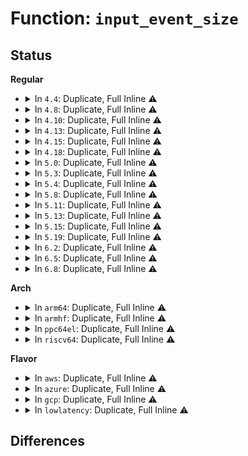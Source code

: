 # Function: <code>input_event_size</code>

## Status
<b>Regular</b>
<ul>
<li>
<details>
<summary>In <code>4.4</code>: Duplicate, Full Inline ⚠️</summary>

**Collision:** Static Duplication

**Inline:** Full

**Transformation:** False

**Instances:**

```
In drivers/input/evdev.c (ffffffff8166d944)
Location: drivers/input/input-compat.h:68
Inline: True
Inline callers:
  - drivers/input/evdev.c:evdev_read
  - drivers/input/evdev.c:evdev_read
  - drivers/input/evdev.c:evdev_read
  - drivers/input/evdev.c:evdev_write
  - drivers/input/evdev.c:evdev_write
  - drivers/input/evdev.c:evdev_write
```
```
In drivers/input/misc/uinput.c (ffffffff81672797)
Location: drivers/input/input-compat.h:68
Inline: True
Inline callers:
  - drivers/input/misc/uinput.c:uinput_write
  - drivers/input/misc/uinput.c:uinput_write
  - drivers/input/misc/uinput.c:uinput_write
  - drivers/input/misc/uinput.c:uinput_read
  - drivers/input/misc/uinput.c:uinput_read
  - drivers/input/misc/uinput.c:uinput_read
```
</details>
</li>
<li>
<details>
<summary>In <code>4.8</code>: Duplicate, Full Inline ⚠️</summary>

**Collision:** Static Duplication

**Inline:** Full

**Transformation:** False

**Instances:**

```
In drivers/input/evdev.c (ffffffff816cdc9d)
Location: drivers/input/input-compat.h:56
Inline: True
Inline callers:
  - drivers/input/evdev.c:evdev_read
  - drivers/input/evdev.c:evdev_read
  - drivers/input/evdev.c:evdev_read
  - drivers/input/evdev.c:evdev_write
  - drivers/input/evdev.c:evdev_write
  - drivers/input/evdev.c:evdev_write
```
```
In drivers/input/misc/uinput.c (ffffffff816d33c5)
Location: drivers/input/input-compat.h:56
Inline: True
Inline callers:
  - drivers/input/misc/uinput.c:uinput_read
  - drivers/input/misc/uinput.c:uinput_read
  - drivers/input/misc/uinput.c:uinput_read
  - drivers/input/misc/uinput.c:uinput_write
  - drivers/input/misc/uinput.c:uinput_write
  - drivers/input/misc/uinput.c:uinput_write
```
</details>
</li>
<li>
<details>
<summary>In <code>4.10</code>: Duplicate, Full Inline ⚠️</summary>

**Collision:** Static Duplication

**Inline:** Full

**Transformation:** False

**Instances:**

```
In drivers/input/evdev.c (ffffffff816fbe4d)
Location: drivers/input/input-compat.h:56
Inline: True
Inline callers:
  - drivers/input/evdev.c:evdev_read
  - drivers/input/evdev.c:evdev_read
  - drivers/input/evdev.c:evdev_read
  - drivers/input/evdev.c:evdev_write
  - drivers/input/evdev.c:evdev_write
  - drivers/input/evdev.c:evdev_write
```
```
In drivers/input/misc/uinput.c (ffffffff81703125)
Location: drivers/input/input-compat.h:56
Inline: True
Inline callers:
  - drivers/input/misc/uinput.c:uinput_read
  - drivers/input/misc/uinput.c:uinput_read
  - drivers/input/misc/uinput.c:uinput_read
  - drivers/input/misc/uinput.c:uinput_write
  - drivers/input/misc/uinput.c:uinput_write
  - drivers/input/misc/uinput.c:uinput_write
```
</details>
</li>
<li>
<details>
<summary>In <code>4.13</code>: Duplicate, Full Inline ⚠️</summary>

**Collision:** Static Duplication

**Inline:** Full

**Transformation:** False

**Instances:**

```
In drivers/input/evdev.c (ffffffff81711710)
Location: drivers/input/input-compat.h:56
Inline: True
Inline callers:
  - drivers/input/evdev.c:evdev_read
  - drivers/input/evdev.c:evdev_read
  - drivers/input/evdev.c:evdev_read
  - drivers/input/evdev.c:evdev_write
  - drivers/input/evdev.c:evdev_write
  - drivers/input/evdev.c:evdev_write
```
```
In drivers/input/misc/uinput.c (ffffffff817188ff)
Location: drivers/input/input-compat.h:56
Inline: True
Inline callers:
  - drivers/input/misc/uinput.c:uinput_read
  - drivers/input/misc/uinput.c:uinput_read
  - drivers/input/misc/uinput.c:uinput_read
  - drivers/input/misc/uinput.c:uinput_write
  - drivers/input/misc/uinput.c:uinput_write
  - drivers/input/misc/uinput.c:uinput_write
```
</details>
</li>
<li>
<details>
<summary>In <code>4.15</code>: Duplicate, Full Inline ⚠️</summary>

**Collision:** Static Duplication

**Inline:** Full

**Transformation:** False

**Instances:**

```
In drivers/input/evdev.c (ffffffff81782988)
Location: drivers/input/input-compat.h:56
Inline: True
Inline callers:
  - drivers/input/evdev.c:evdev_read
  - drivers/input/evdev.c:evdev_read
  - drivers/input/evdev.c:evdev_read
  - drivers/input/evdev.c:evdev_write
  - drivers/input/evdev.c:evdev_write
  - drivers/input/evdev.c:evdev_write
```
```
In drivers/input/misc/uinput.c (ffffffff81789afa)
Location: drivers/input/input-compat.h:56
Inline: True
Inline callers:
  - drivers/input/misc/uinput.c:uinput_read
  - drivers/input/misc/uinput.c:uinput_read
  - drivers/input/misc/uinput.c:uinput_read
  - drivers/input/misc/uinput.c:uinput_write
  - drivers/input/misc/uinput.c:uinput_write
  - drivers/input/misc/uinput.c:uinput_write
```
</details>
</li>
<li>
<details>
<summary>In <code>4.18</code>: Duplicate, Full Inline ⚠️</summary>

**Collision:** Static Duplication

**Inline:** Full

**Transformation:** False

**Instances:**

```
In drivers/input/evdev.c (ffffffff817c34b9)
Location: drivers/input/input-compat.h:57
Inline: True
Inline callers:
  - drivers/input/evdev.c:evdev_read
  - drivers/input/evdev.c:evdev_read
  - drivers/input/evdev.c:evdev_read
  - drivers/input/evdev.c:evdev_write
  - drivers/input/evdev.c:evdev_write
  - drivers/input/evdev.c:evdev_write
```
```
In drivers/input/misc/uinput.c (ffffffff817ca791)
Location: drivers/input/input-compat.h:57
Inline: True
Inline callers:
  - drivers/input/misc/uinput.c:uinput_read
  - drivers/input/misc/uinput.c:uinput_read
  - drivers/input/misc/uinput.c:uinput_read
  - drivers/input/misc/uinput.c:uinput_write
  - drivers/input/misc/uinput.c:uinput_write
  - drivers/input/misc/uinput.c:uinput_write
```
</details>
</li>
<li>
<details>
<summary>In <code>5.0</code>: Duplicate, Full Inline ⚠️</summary>

**Collision:** Static Duplication

**Inline:** Full

**Transformation:** False

**Instances:**

```
In drivers/input/evdev.c (ffffffff817ea763)
Location: drivers/input/input-compat.h:57
Inline: True
Inline callers:
  - drivers/input/evdev.c:evdev_read
  - drivers/input/evdev.c:evdev_read
  - drivers/input/evdev.c:evdev_read
  - drivers/input/evdev.c:evdev_read
  - drivers/input/evdev.c:evdev_read
  - drivers/input/evdev.c:evdev_read
  - drivers/input/evdev.c:evdev_write
  - drivers/input/evdev.c:evdev_write
  - drivers/input/evdev.c:evdev_write
  - drivers/input/evdev.c:evdev_write
  - drivers/input/evdev.c:evdev_write
  - drivers/input/evdev.c:evdev_write
```
```
In drivers/input/misc/uinput.c (ffffffff817f225b)
Location: drivers/input/input-compat.h:57
Inline: True
Inline callers:
  - drivers/input/misc/uinput.c:uinput_read
  - drivers/input/misc/uinput.c:uinput_read
  - drivers/input/misc/uinput.c:uinput_read
  - drivers/input/misc/uinput.c:uinput_read
  - drivers/input/misc/uinput.c:uinput_read
  - drivers/input/misc/uinput.c:uinput_read
  - drivers/input/misc/uinput.c:uinput_write
  - drivers/input/misc/uinput.c:uinput_write
  - drivers/input/misc/uinput.c:uinput_write
  - drivers/input/misc/uinput.c:uinput_write
  - drivers/input/misc/uinput.c:uinput_write
  - drivers/input/misc/uinput.c:uinput_write
```
</details>
</li>
<li>
<details>
<summary>In <code>5.3</code>: Duplicate, Full Inline ⚠️</summary>

**Collision:** Static Duplication

**Inline:** Full

**Transformation:** False

**Instances:**

```
In drivers/input/evdev.c (ffffffff8182b3a4)
Location: drivers/input/input-compat.h:54
Inline: True
Inline callers:
  - drivers/input/evdev.c:evdev_read
  - drivers/input/evdev.c:evdev_read
  - drivers/input/evdev.c:evdev_read
  - drivers/input/evdev.c:evdev_read
  - drivers/input/evdev.c:evdev_read
  - drivers/input/evdev.c:evdev_read
  - drivers/input/evdev.c:evdev_write
  - drivers/input/evdev.c:evdev_write
  - drivers/input/evdev.c:evdev_write
  - drivers/input/evdev.c:evdev_write
  - drivers/input/evdev.c:evdev_write
  - drivers/input/evdev.c:evdev_write
```
```
In drivers/input/misc/uinput.c (ffffffff81832676)
Location: drivers/input/input-compat.h:54
Inline: True
Inline callers:
  - drivers/input/misc/uinput.c:uinput_read
  - drivers/input/misc/uinput.c:uinput_read
  - drivers/input/misc/uinput.c:uinput_read
  - drivers/input/misc/uinput.c:uinput_read
  - drivers/input/misc/uinput.c:uinput_read
  - drivers/input/misc/uinput.c:uinput_read
  - drivers/input/misc/uinput.c:uinput_write
  - drivers/input/misc/uinput.c:uinput_write
  - drivers/input/misc/uinput.c:uinput_write
  - drivers/input/misc/uinput.c:uinput_write
  - drivers/input/misc/uinput.c:uinput_write
  - drivers/input/misc/uinput.c:uinput_write
```
</details>
</li>
<li>
<details>
<summary>In <code>5.4</code>: Duplicate, Full Inline ⚠️</summary>

**Collision:** Static Duplication

**Inline:** Full

**Transformation:** False

**Instances:**

```
In drivers/input/evdev.c (ffffffff8185cd14)
Location: drivers/input/input-compat.h:54
Inline: True
Inline callers:
  - drivers/input/evdev.c:evdev_read
  - drivers/input/evdev.c:evdev_read
  - drivers/input/evdev.c:evdev_read
  - drivers/input/evdev.c:evdev_read
  - drivers/input/evdev.c:evdev_read
  - drivers/input/evdev.c:evdev_read
  - drivers/input/evdev.c:evdev_write
  - drivers/input/evdev.c:evdev_write
  - drivers/input/evdev.c:evdev_write
  - drivers/input/evdev.c:evdev_write
  - drivers/input/evdev.c:evdev_write
  - drivers/input/evdev.c:evdev_write
```
```
In drivers/input/misc/uinput.c (ffffffff81863fb6)
Location: drivers/input/input-compat.h:54
Inline: True
Inline callers:
  - drivers/input/misc/uinput.c:uinput_read
  - drivers/input/misc/uinput.c:uinput_read
  - drivers/input/misc/uinput.c:uinput_read
  - drivers/input/misc/uinput.c:uinput_read
  - drivers/input/misc/uinput.c:uinput_read
  - drivers/input/misc/uinput.c:uinput_read
  - drivers/input/misc/uinput.c:uinput_write
  - drivers/input/misc/uinput.c:uinput_write
  - drivers/input/misc/uinput.c:uinput_write
  - drivers/input/misc/uinput.c:uinput_write
  - drivers/input/misc/uinput.c:uinput_write
  - drivers/input/misc/uinput.c:uinput_write
```
</details>
</li>
<li>
<details>
<summary>In <code>5.8</code>: Duplicate, Full Inline ⚠️</summary>

**Collision:** Static Duplication

**Inline:** Full

**Transformation:** False

**Instances:**

```
In drivers/input/evdev.c (ffffffff8192fbab)
Location: drivers/input/input-compat.h:54
Inline: True
Inline callers:
  - drivers/input/evdev.c:evdev_read
  - drivers/input/evdev.c:evdev_read
  - drivers/input/evdev.c:evdev_read
  - drivers/input/evdev.c:evdev_read
  - drivers/input/evdev.c:evdev_read
  - drivers/input/evdev.c:evdev_read
  - drivers/input/evdev.c:evdev_write
  - drivers/input/evdev.c:evdev_write
  - drivers/input/evdev.c:evdev_write
  - drivers/input/evdev.c:evdev_write
  - drivers/input/evdev.c:evdev_write
  - drivers/input/evdev.c:evdev_write
```
```
In drivers/input/misc/uinput.c (ffffffff8193743b)
Location: drivers/input/input-compat.h:54
Inline: True
Inline callers:
  - drivers/input/misc/uinput.c:uinput_read
  - drivers/input/misc/uinput.c:uinput_read
  - drivers/input/misc/uinput.c:uinput_events_to_user
  - drivers/input/misc/uinput.c:uinput_events_to_user
  - drivers/input/misc/uinput.c:uinput_events_to_user
  - drivers/input/misc/uinput.c:uinput_events_to_user
  - drivers/input/misc/uinput.c:uinput_inject_events
  - drivers/input/misc/uinput.c:uinput_inject_events
  - drivers/input/misc/uinput.c:uinput_inject_events
  - drivers/input/misc/uinput.c:uinput_inject_events
  - drivers/input/misc/uinput.c:uinput_inject_events
  - drivers/input/misc/uinput.c:uinput_inject_events
```
</details>
</li>
<li>
<details>
<summary>In <code>5.11</code>: Duplicate, Full Inline ⚠️</summary>

**Collision:** Static Duplication

**Inline:** Full

**Transformation:** False

**Instances:**

```
In drivers/input/evdev.c (ffffffff81936e7b)
Location: drivers/input/input-compat.h:54
Inline: True
Inline callers:
  - drivers/input/evdev.c:evdev_read
  - drivers/input/evdev.c:evdev_read
  - drivers/input/evdev.c:evdev_read
  - drivers/input/evdev.c:evdev_read
  - drivers/input/evdev.c:evdev_read
  - drivers/input/evdev.c:evdev_read
  - drivers/input/evdev.c:evdev_write
  - drivers/input/evdev.c:evdev_write
  - drivers/input/evdev.c:evdev_write
  - drivers/input/evdev.c:evdev_write
  - drivers/input/evdev.c:evdev_write
  - drivers/input/evdev.c:evdev_write
```
```
In drivers/input/misc/uinput.c (ffffffff8193d82b)
Location: drivers/input/input-compat.h:54
Inline: True
Inline callers:
  - drivers/input/misc/uinput.c:uinput_read
  - drivers/input/misc/uinput.c:uinput_read
  - drivers/input/misc/uinput.c:uinput_events_to_user
  - drivers/input/misc/uinput.c:uinput_events_to_user
  - drivers/input/misc/uinput.c:uinput_events_to_user
  - drivers/input/misc/uinput.c:uinput_events_to_user
  - drivers/input/misc/uinput.c:uinput_inject_events
  - drivers/input/misc/uinput.c:uinput_inject_events
  - drivers/input/misc/uinput.c:uinput_inject_events
  - drivers/input/misc/uinput.c:uinput_inject_events
  - drivers/input/misc/uinput.c:uinput_inject_events
  - drivers/input/misc/uinput.c:uinput_inject_events
```
</details>
</li>
<li>
<details>
<summary>In <code>5.13</code>: Duplicate, Full Inline ⚠️</summary>

**Collision:** Static Duplication

**Inline:** Full

**Transformation:** False

**Instances:**

```
In drivers/input/evdev.c (ffffffff8191a7eb)
Location: drivers/input/input-compat.h:54
Inline: True
Inline callers:
  - drivers/input/evdev.c:evdev_read
  - drivers/input/evdev.c:evdev_read
  - drivers/input/evdev.c:evdev_read
  - drivers/input/evdev.c:evdev_read
  - drivers/input/evdev.c:evdev_read
  - drivers/input/evdev.c:evdev_read
  - drivers/input/evdev.c:evdev_write
  - drivers/input/evdev.c:evdev_write
  - drivers/input/evdev.c:evdev_write
  - drivers/input/evdev.c:evdev_write
  - drivers/input/evdev.c:evdev_write
  - drivers/input/evdev.c:evdev_write
```
```
In drivers/input/misc/uinput.c (ffffffff819211ed)
Location: drivers/input/input-compat.h:54
Inline: True
Inline callers:
  - drivers/input/misc/uinput.c:uinput_read
  - drivers/input/misc/uinput.c:uinput_read
  - drivers/input/misc/uinput.c:uinput_read
  - drivers/input/misc/uinput.c:uinput_read
  - drivers/input/misc/uinput.c:uinput_read
  - drivers/input/misc/uinput.c:uinput_read
  - drivers/input/misc/uinput.c:uinput_write
  - drivers/input/misc/uinput.c:uinput_write
  - drivers/input/misc/uinput.c:uinput_write
  - drivers/input/misc/uinput.c:uinput_write
  - drivers/input/misc/uinput.c:uinput_write
  - drivers/input/misc/uinput.c:uinput_write
```
</details>
</li>
<li>
<details>
<summary>In <code>5.15</code>: Duplicate, Full Inline ⚠️</summary>

**Collision:** Static Duplication

**Inline:** Full

**Transformation:** False

**Instances:**

```
In drivers/input/evdev.c (ffffffff819bcc2b)
Location: drivers/input/input-compat.h:54
Inline: True
Inline callers:
  - drivers/input/evdev.c:evdev_read
  - drivers/input/evdev.c:evdev_read
  - drivers/input/evdev.c:evdev_read
  - drivers/input/evdev.c:evdev_read
  - drivers/input/evdev.c:evdev_read
  - drivers/input/evdev.c:evdev_read
  - drivers/input/evdev.c:evdev_write
  - drivers/input/evdev.c:evdev_write
  - drivers/input/evdev.c:evdev_write
  - drivers/input/evdev.c:evdev_write
  - drivers/input/evdev.c:evdev_write
  - drivers/input/evdev.c:evdev_write
```
```
In drivers/input/misc/uinput.c (ffffffff819c3fbd)
Location: drivers/input/input-compat.h:54
Inline: True
Inline callers:
  - drivers/input/misc/uinput.c:uinput_read
  - drivers/input/misc/uinput.c:uinput_read
  - drivers/input/misc/uinput.c:uinput_read
  - drivers/input/misc/uinput.c:uinput_read
  - drivers/input/misc/uinput.c:uinput_read
  - drivers/input/misc/uinput.c:uinput_read
  - drivers/input/misc/uinput.c:uinput_write
  - drivers/input/misc/uinput.c:uinput_write
  - drivers/input/misc/uinput.c:uinput_write
  - drivers/input/misc/uinput.c:uinput_write
  - drivers/input/misc/uinput.c:uinput_write
  - drivers/input/misc/uinput.c:uinput_write
```
</details>
</li>
<li>
<details>
<summary>In <code>5.19</code>: Duplicate, Full Inline ⚠️</summary>

**Collision:** Static Duplication

**Inline:** Full

**Transformation:** False

**Instances:**

```
In drivers/input/evdev.c (ffffffff81b1d0df)
Location: drivers/input/input-compat.h:54
Inline: True
Inline callers:
  - drivers/input/evdev.c:evdev_read
  - drivers/input/evdev.c:evdev_read
  - drivers/input/evdev.c:evdev_read
  - drivers/input/evdev.c:evdev_write
  - drivers/input/evdev.c:evdev_write
  - drivers/input/evdev.c:evdev_write
```
```
In drivers/input/misc/uinput.c (ffffffff81b23bab)
Location: drivers/input/input-compat.h:54
Inline: True
Inline callers:
  - drivers/input/misc/uinput.c:uinput_read
  - drivers/input/misc/uinput.c:uinput_read
  - drivers/input/misc/uinput.c:uinput_read
  - drivers/input/misc/uinput.c:uinput_write
  - drivers/input/misc/uinput.c:uinput_write
  - drivers/input/misc/uinput.c:uinput_write
```
</details>
</li>
<li>
<details>
<summary>In <code>6.2</code>: Duplicate, Full Inline ⚠️</summary>

**Collision:** Static Duplication

**Inline:** Full

**Transformation:** False

**Instances:**

```
In drivers/input/evdev.c (ffffffff81caf07f)
Location: drivers/input/input-compat.h:54
Inline: True
Inline callers:
  - drivers/input/evdev.c:evdev_read
  - drivers/input/evdev.c:evdev_read
  - drivers/input/evdev.c:evdev_read
  - drivers/input/evdev.c:evdev_write
  - drivers/input/evdev.c:evdev_write
  - drivers/input/evdev.c:evdev_write
```
```
In drivers/input/misc/uinput.c (ffffffff81cb6e3b)
Location: drivers/input/input-compat.h:54
Inline: True
Inline callers:
  - drivers/input/misc/uinput.c:uinput_read
  - drivers/input/misc/uinput.c:uinput_read
  - drivers/input/misc/uinput.c:uinput_read
  - drivers/input/misc/uinput.c:uinput_write
  - drivers/input/misc/uinput.c:uinput_write
  - drivers/input/misc/uinput.c:uinput_write
```
</details>
</li>
<li>
<details>
<summary>In <code>6.5</code>: Duplicate, Full Inline ⚠️</summary>

**Collision:** Static Duplication

**Inline:** Full

**Transformation:** False

**Instances:**

```
In drivers/input/evdev.c (ffffffff81d1666f)
Location: drivers/input/input-compat.h:54
Inline: True
Inline callers:
  - drivers/input/evdev.c:evdev_read
  - drivers/input/evdev.c:evdev_read
  - drivers/input/evdev.c:evdev_read
  - drivers/input/evdev.c:evdev_write
  - drivers/input/evdev.c:evdev_write
  - drivers/input/evdev.c:evdev_write
```
```
In drivers/input/misc/uinput.c (ffffffff81d1e4db)
Location: drivers/input/input-compat.h:54
Inline: True
Inline callers:
  - drivers/input/misc/uinput.c:uinput_read
  - drivers/input/misc/uinput.c:uinput_read
  - drivers/input/misc/uinput.c:uinput_read
  - drivers/input/misc/uinput.c:uinput_write
  - drivers/input/misc/uinput.c:uinput_write
  - drivers/input/misc/uinput.c:uinput_write
```
</details>
</li>
<li>
<details>
<summary>In <code>6.8</code>: Duplicate, Full Inline ⚠️</summary>

**Collision:** Static Duplication

**Inline:** Full

**Transformation:** False

**Instances:**

```
In drivers/input/evdev.c (ffffffff81dcc2ef)
Location: drivers/input/input-compat.h:54
Inline: True
Inline callers:
  - drivers/input/evdev.c:evdev_read
  - drivers/input/evdev.c:evdev_read
  - drivers/input/evdev.c:evdev_read
  - drivers/input/evdev.c:evdev_write
  - drivers/input/evdev.c:evdev_write
  - drivers/input/evdev.c:evdev_write
```
```
In drivers/input/misc/uinput.c (ffffffff81dd41db)
Location: drivers/input/input-compat.h:54
Inline: True
Inline callers:
  - drivers/input/misc/uinput.c:uinput_read
  - drivers/input/misc/uinput.c:uinput_read
  - drivers/input/misc/uinput.c:uinput_read
  - drivers/input/misc/uinput.c:uinput_write
  - drivers/input/misc/uinput.c:uinput_write
  - drivers/input/misc/uinput.c:uinput_write
```
</details>
</li>
</ul>
<b>Arch</b>
<ul>
<li>
<details>
<summary>In <code>arm64</code>: Duplicate, Full Inline ⚠️</summary>

**Collision:** Static Duplication

**Inline:** Full

**Transformation:** False

**Instances:**

```
In drivers/input/evdev.c (ffff800010a9d66c)
Location: drivers/input/input-compat.h:54
Inline: True
Inline callers:
  - drivers/input/evdev.c:evdev_read
  - drivers/input/evdev.c:evdev_read
  - drivers/input/evdev.c:evdev_read
  - drivers/input/evdev.c:evdev_write
  - drivers/input/evdev.c:evdev_write
  - drivers/input/evdev.c:evdev_write
```
```
In drivers/input/misc/uinput.c (ffff800010aa4348)
Location: drivers/input/input-compat.h:54
Inline: True
Inline callers:
  - drivers/input/misc/uinput.c:uinput_read
  - drivers/input/misc/uinput.c:uinput_read
  - drivers/input/misc/uinput.c:uinput_read
  - drivers/input/misc/uinput.c:uinput_write
  - drivers/input/misc/uinput.c:uinput_write
  - drivers/input/misc/uinput.c:uinput_write
```
</details>
</li>
<li>
<details>
<summary>In <code>armhf</code>: Duplicate, Full Inline ⚠️</summary>

**Collision:** Static Duplication

**Inline:** Full

**Transformation:** False

**Instances:**

```
In drivers/input/evdev.c (0)
Location: drivers/input/input-compat.h:62
Inline: True
```
```
In drivers/input/misc/uinput.c (0)
Location: drivers/input/input-compat.h:62
Inline: True
```
</details>
</li>
<li>
<details>
<summary>In <code>ppc64el</code>: Duplicate, Full Inline ⚠️</summary>

**Collision:** Static Duplication

**Inline:** Full

**Transformation:** False

**Instances:**

```
In drivers/input/evdev.c (c000000000b7f008)
Location: drivers/input/input-compat.h:54
Inline: True
Inline callers:
  - drivers/input/evdev.c:evdev_read
  - drivers/input/evdev.c:evdev_read
  - drivers/input/evdev.c:evdev_read
  - drivers/input/evdev.c:evdev_write
  - drivers/input/evdev.c:evdev_write
  - drivers/input/evdev.c:evdev_write
```
```
In drivers/input/misc/uinput.c (c000000000b85084)
Location: drivers/input/input-compat.h:54
Inline: True
Inline callers:
  - drivers/input/misc/uinput.c:uinput_read
  - drivers/input/misc/uinput.c:uinput_read
  - drivers/input/misc/uinput.c:uinput_read
  - drivers/input/misc/uinput.c:uinput_write
  - drivers/input/misc/uinput.c:uinput_write
  - drivers/input/misc/uinput.c:uinput_write
```
</details>
</li>
<li>
<details>
<summary>In <code>riscv64</code>: Duplicate, Full Inline ⚠️</summary>

**Collision:** Static Duplication

**Inline:** Full

**Transformation:** False

**Instances:**

```
In drivers/input/evdev.c (0)
Location: drivers/input/input-compat.h:62
Inline: True
```
```
In drivers/input/misc/uinput.c (0)
Location: drivers/input/input-compat.h:62
Inline: True
```
</details>
</li>
</ul>
<b>Flavor</b>
<ul>
<li>
<details>
<summary>In <code>aws</code>: Duplicate, Full Inline ⚠️</summary>

**Collision:** Static Duplication

**Inline:** Full

**Transformation:** False

**Instances:**

```
In drivers/input/evdev.c (ffffffff81811d24)
Location: drivers/input/input-compat.h:54
Inline: True
Inline callers:
  - drivers/input/evdev.c:evdev_read
  - drivers/input/evdev.c:evdev_read
  - drivers/input/evdev.c:evdev_read
  - drivers/input/evdev.c:evdev_read
  - drivers/input/evdev.c:evdev_read
  - drivers/input/evdev.c:evdev_read
  - drivers/input/evdev.c:evdev_write
  - drivers/input/evdev.c:evdev_write
  - drivers/input/evdev.c:evdev_write
  - drivers/input/evdev.c:evdev_write
  - drivers/input/evdev.c:evdev_write
  - drivers/input/evdev.c:evdev_write
```
```
In drivers/input/misc/uinput.c (ffffffff81816c66)
Location: drivers/input/input-compat.h:54
Inline: True
Inline callers:
  - drivers/input/misc/uinput.c:uinput_read
  - drivers/input/misc/uinput.c:uinput_read
  - drivers/input/misc/uinput.c:uinput_read
  - drivers/input/misc/uinput.c:uinput_read
  - drivers/input/misc/uinput.c:uinput_read
  - drivers/input/misc/uinput.c:uinput_read
  - drivers/input/misc/uinput.c:uinput_write
  - drivers/input/misc/uinput.c:uinput_write
  - drivers/input/misc/uinput.c:uinput_write
  - drivers/input/misc/uinput.c:uinput_write
  - drivers/input/misc/uinput.c:uinput_write
  - drivers/input/misc/uinput.c:uinput_write
```
</details>
</li>
<li>
<details>
<summary>In <code>azure</code>: Duplicate, Full Inline ⚠️</summary>

**Collision:** Static Duplication

**Inline:** Full

**Transformation:** False

**Instances:**

```
In drivers/input/evdev.c (ffffffff817d945e)
Location: drivers/input/input-compat.h:54
Inline: True
Inline callers:
  - drivers/input/evdev.c:evdev_read
  - drivers/input/evdev.c:evdev_read
  - drivers/input/evdev.c:evdev_read
  - drivers/input/evdev.c:evdev_read
  - drivers/input/evdev.c:evdev_read
  - drivers/input/evdev.c:evdev_read
  - drivers/input/evdev.c:evdev_write
  - drivers/input/evdev.c:evdev_write
  - drivers/input/evdev.c:evdev_write
  - drivers/input/evdev.c:evdev_write
  - drivers/input/evdev.c:evdev_write
  - drivers/input/evdev.c:evdev_write
```
```
In drivers/input/misc/uinput.c (ffffffff817de360)
Location: drivers/input/input-compat.h:54
Inline: True
Inline callers:
  - drivers/input/misc/uinput.c:uinput_read
  - drivers/input/misc/uinput.c:uinput_read
  - drivers/input/misc/uinput.c:uinput_read
  - drivers/input/misc/uinput.c:uinput_read
  - drivers/input/misc/uinput.c:uinput_read
  - drivers/input/misc/uinput.c:uinput_read
  - drivers/input/misc/uinput.c:uinput_write
  - drivers/input/misc/uinput.c:uinput_write
  - drivers/input/misc/uinput.c:uinput_write
  - drivers/input/misc/uinput.c:uinput_write
  - drivers/input/misc/uinput.c:uinput_write
  - drivers/input/misc/uinput.c:uinput_write
```
</details>
</li>
<li>
<details>
<summary>In <code>gcp</code>: Duplicate, Full Inline ⚠️</summary>

**Collision:** Static Duplication

**Inline:** Full

**Transformation:** False

**Instances:**

```
In drivers/input/evdev.c (ffffffff81850ea4)
Location: drivers/input/input-compat.h:54
Inline: True
Inline callers:
  - drivers/input/evdev.c:evdev_read
  - drivers/input/evdev.c:evdev_read
  - drivers/input/evdev.c:evdev_read
  - drivers/input/evdev.c:evdev_read
  - drivers/input/evdev.c:evdev_read
  - drivers/input/evdev.c:evdev_read
  - drivers/input/evdev.c:evdev_write
  - drivers/input/evdev.c:evdev_write
  - drivers/input/evdev.c:evdev_write
  - drivers/input/evdev.c:evdev_write
  - drivers/input/evdev.c:evdev_write
  - drivers/input/evdev.c:evdev_write
```
```
In drivers/input/misc/uinput.c (ffffffff81858146)
Location: drivers/input/input-compat.h:54
Inline: True
Inline callers:
  - drivers/input/misc/uinput.c:uinput_read
  - drivers/input/misc/uinput.c:uinput_read
  - drivers/input/misc/uinput.c:uinput_read
  - drivers/input/misc/uinput.c:uinput_read
  - drivers/input/misc/uinput.c:uinput_read
  - drivers/input/misc/uinput.c:uinput_read
  - drivers/input/misc/uinput.c:uinput_write
  - drivers/input/misc/uinput.c:uinput_write
  - drivers/input/misc/uinput.c:uinput_write
  - drivers/input/misc/uinput.c:uinput_write
  - drivers/input/misc/uinput.c:uinput_write
  - drivers/input/misc/uinput.c:uinput_write
```
</details>
</li>
<li>
<details>
<summary>In <code>lowlatency</code>: Duplicate, Full Inline ⚠️</summary>

**Collision:** Static Duplication

**Inline:** Full

**Transformation:** False

**Instances:**

```
In drivers/input/evdev.c (ffffffff8186c92b)
Location: drivers/input/input-compat.h:54
Inline: True
Inline callers:
  - drivers/input/evdev.c:evdev_read
  - drivers/input/evdev.c:evdev_read
  - drivers/input/evdev.c:evdev_read
  - drivers/input/evdev.c:evdev_read
  - drivers/input/evdev.c:evdev_read
  - drivers/input/evdev.c:evdev_read
  - drivers/input/evdev.c:evdev_write
  - drivers/input/evdev.c:evdev_write
  - drivers/input/evdev.c:evdev_write
  - drivers/input/evdev.c:evdev_write
  - drivers/input/evdev.c:evdev_write
  - drivers/input/evdev.c:evdev_write
```
```
In drivers/input/misc/uinput.c (ffffffff81873221)
Location: drivers/input/input-compat.h:54
Inline: True
Inline callers:
  - drivers/input/misc/uinput.c:uinput_read
  - drivers/input/misc/uinput.c:uinput_read
  - drivers/input/misc/uinput.c:uinput_read
  - drivers/input/misc/uinput.c:uinput_read
  - drivers/input/misc/uinput.c:uinput_read
  - drivers/input/misc/uinput.c:uinput_read
  - drivers/input/misc/uinput.c:uinput_write
  - drivers/input/misc/uinput.c:uinput_write
  - drivers/input/misc/uinput.c:uinput_write
  - drivers/input/misc/uinput.c:uinput_write
  - drivers/input/misc/uinput.c:uinput_write
  - drivers/input/misc/uinput.c:uinput_write
```
</details>
</li>
</ul>

## Differences
